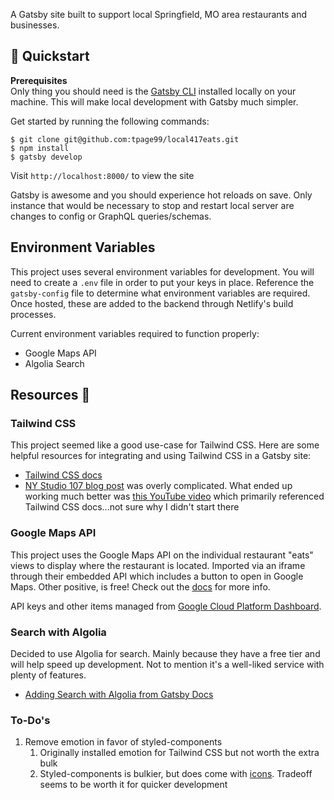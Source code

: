A Gatsby site built to support local Springfield, MO area restaurants and businesses.

## 🚀 Quickstart

**Prerequisites**  
Only thing you should need is the [Gatsby CLI](https://www.gatsbyjs.org/docs/quick-start#install-the-gatsby-cli) installed locally on your machine. This will make local development with Gatsby much simpler.

Get started by running the following commands:

```
$ git clone git@github.com:tpage99/local417eats.git
$ npm install
$ gatsby develop
```

Visit `http://localhost:8000/` to view the site

Gatsby is awesome and you should experience hot reloads on save. Only instance that would be necessary to stop and restart local server are changes to config or GraphQL queries/schemas.

## Environment Variables

This project uses several environment variables for development. You will need to create a `.env` file in order to put your keys in place. Reference the `gatsby-config` file to determine what environment variables are required. Once hosted, these are added to the backend through Netlify's build processes.

Current environment variables required to function properly:

- Google Maps API
- Algolia Search

## Resources 📕

### Tailwind CSS

This project seemed like a good use-case for Tailwind CSS. Here are some helpful resources for integrating and using Tailwind CSS in a Gatsby site:

- [Tailwind CSS docs](https://tailwindcss.com/docs/installation)
- [NY Studio 107 blog post](https://nystudio107.com/blog/using-tailwind-css-with-gatsby-react-emotion-styled-components) was overly complicated. What ended up working much better was [this YouTube video](https://youtu.be/d0v_ouu5mqU) which primarily referenced Tailwind CSS docs...not sure why I didn't start there

### Google Maps API

This project uses the Google Maps API on the individual restaurant "eats" views to display where the restaurant is located. Imported via an iframe through their embedded API which includes a button to open in Google Maps. Other positive, is free! Check out the [docs](https://developers.google.com/maps/documentation/embed/guide#place_mode) for more info.

API keys and other items managed from [Google Cloud Platform Dashboard](https://console.cloud.google.com/).

### Search with Algolia

Decided to use Algolia for search. Mainly because they have a free tier and will help speed up development. Not to mention it's a well-liked service with plenty of features.

- [Adding Search with Algolia from Gatsby Docs](https://www.gatsbyjs.org/docs/adding-search-with-algolia/)

### To-Do's

1. Remove emotion in favor of styled-components
   1. Originally installed emotion for Tailwind CSS but not worth the extra bulk
   2. Styled-components is bulkier, but does come with [icons](https://styled-icons.js.org/). Tradeoff seems to be worth it for quicker development
